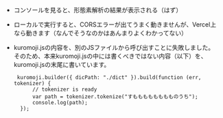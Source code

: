 - コンソールを見ると、形態素解析の結果が表示される（はず）

- ローカルで実行すると、CORSエラーが出てうまく動きませんが、Vercel上なら動きます（なんでそうなのかはあんまりよくわかってない）

- kuromoji.jsの内容を、別のJSファイルから呼び出すことに失敗しました。そのため、本来kuromoji.jsの中には書くべきではない内容（以下）を、kuromoji.jsの末尾に書いています。

  ```
   kuromoji.builder({ dicPath: "./dict" }).build(function (err, tokenizer) {
        // tokenizer is ready
        var path = tokenizer.tokenize("すもももももももものうち");
        console.log(path);
    });
  ```
